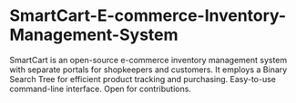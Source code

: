# SmartCart-E-commerce-Inventory-Management-System
SmartCart is an open-source e-commerce inventory management system with separate portals for shopkeepers and customers. It employs a Binary Search Tree for efficient product tracking and purchasing. Easy-to-use command-line interface. Open for contributions.

